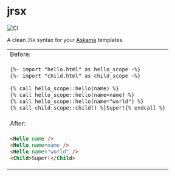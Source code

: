 # jrsx

![CI](https://github.com/cvng/jrsx/actions/workflows/ci.yml/badge.svg?branch=main)

A clean `JSX` syntax for your [Askama][1] templates.

<table>
<tr><td>Before:</td></tr>
<tr><td>

```html
{%- import "hello.html" as hello_scope -%}
{%- import "child.html" as child_scope -%}

{% call hello_scope::hello(name) %}
{% call hello_scope::hello(name=name) %}
{% call hello_scope::hello(name="world") %}
{% call child_scope::child() %}Super!{% endcall %}
```
</td></tr>
<tr><td>After:</td></tr>
<tr><td>

```html
<Hello name />
<Hello name=name />
<Hello name="world" />
<Child>Super!</Child>
```
</td></tr>
</table>

[1]: https://djc.github.io/askama
